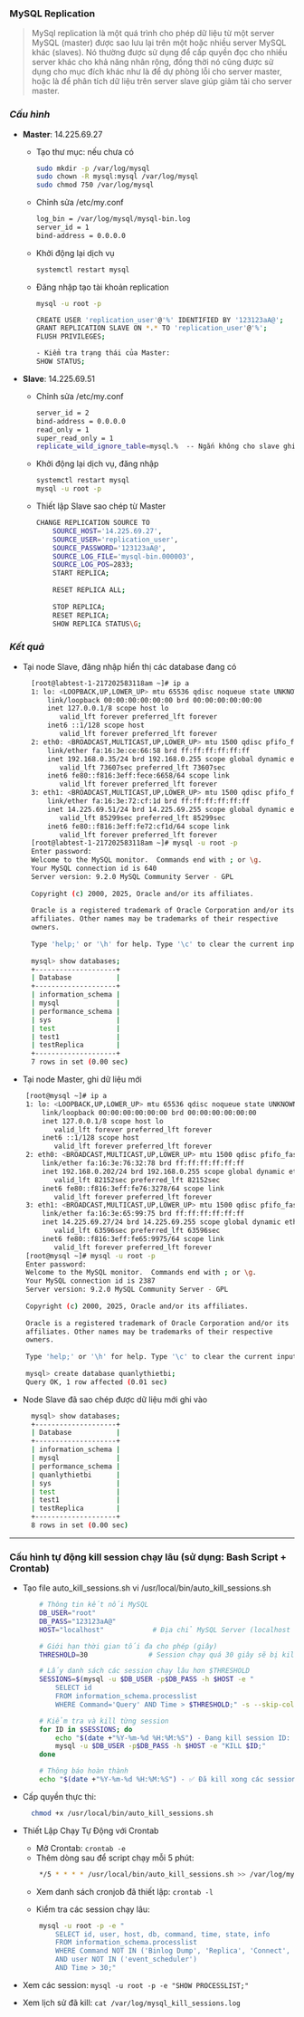### MySQL Replication
>MySql replication là một quá trình cho phép dữ liệu từ một server MySQL (master) được sao lưu lại trên một hoặc nhiều server MySQL khác (slaves). Nó thường được sử dụng để cấp quyền đọc cho nhiều server khác cho khả năng nhân rộng, đồng thời nó cũng được sử dụng cho mục đích khác như là để dự phòng lỗi cho server master, hoặc là để phân tích dữ liệu trên server slave giúp giảm tải cho server master.

 ### *Cấu hình*

- **Master**: 14.225.69.27
  - Tạo thư mục: nếu chưa có
    ```bash
    sudo mkdir -p /var/log/mysql
    sudo chown -R mysql:mysql /var/log/mysql
    sudo chmod 750 /var/log/mysql
    ```
  - Chỉnh sửa /etc/my.conf
    ```bash
    log_bin = /var/log/mysql/mysql-bin.log
    server_id = 1
    bind-address = 0.0.0.0 
    ```
  - Khởi động lại dịch vụ
    ```bash
    systemctl restart mysql
    ```
  - Đăng nhập tạo tài khoản replication

    ```bash
    mysql -u root -p
    
    CREATE USER 'replication_user'@'%' IDENTIFIED BY '123123aA@';
    GRANT REPLICATION SLAVE ON *.* TO 'replication_user'@'%';
    FLUSH PRIVILEGES;
    
    - Kiểm tra trạng thái của Master:
    SHOW STATUS;
    ```

- **Slave**: 14.225.69.51

  - Chỉnh sửa /etc/my.conf
    ```bash
    server_id = 2
    bind-address = 0.0.0.0
    read_only = 1
    super_read_only = 1
    replicate_wild_ignore_table=mysql.%  -- Ngắn không cho slave ghi những thông tin trong database mysql (có chứa user password và role)
    ```
  - Khởi động lại dịch vụ, đăng nhập
  
    ```bash
    systemctl restart mysql
    mysql -u root -p
    ```
  - Thiết lập Slave sao chép từ Master
      ```bash
      CHANGE REPLICATION SOURCE TO 
          SOURCE_HOST='14.225.69.27',
          SOURCE_USER='replication_user',
          SOURCE_PASSWORD='123123aA@',
          SOURCE_LOG_FILE='mysql-bin.000003',
          SOURCE_LOG_POS=2833;
          START REPLICA;
          
          RESET REPLICA ALL;
          
          STOP REPLICA;
          RESET REPLICA;
          SHOW REPLICA STATUS\G;
      ```
 ### *Kết quả*
- Tại node Slave, đăng nhập hiển thị các database đang có
  ```bash
    [root@labtest-1-217202583118am ~]# ip a
    1: lo: <LOOPBACK,UP,LOWER_UP> mtu 65536 qdisc noqueue state UNKNOWN group default qlen 1000
        link/loopback 00:00:00:00:00:00 brd 00:00:00:00:00:00
        inet 127.0.0.1/8 scope host lo
           valid_lft forever preferred_lft forever
        inet6 ::1/128 scope host
           valid_lft forever preferred_lft forever
    2: eth0: <BROADCAST,MULTICAST,UP,LOWER_UP> mtu 1500 qdisc pfifo_fast state UP group default qlen 1000
        link/ether fa:16:3e:ce:66:58 brd ff:ff:ff:ff:ff:ff
        inet 192.168.0.35/24 brd 192.168.0.255 scope global dynamic eth0
           valid_lft 73607sec preferred_lft 73607sec
        inet6 fe80::f816:3eff:fece:6658/64 scope link
           valid_lft forever preferred_lft forever
    3: eth1: <BROADCAST,MULTICAST,UP,LOWER_UP> mtu 1500 qdisc pfifo_fast state UP group default qlen 1000
        link/ether fa:16:3e:72:cf:1d brd ff:ff:ff:ff:ff:ff
        inet 14.225.69.51/24 brd 14.225.69.255 scope global dynamic eth1
           valid_lft 85299sec preferred_lft 85299sec
        inet6 fe80::f816:3eff:fe72:cf1d/64 scope link
           valid_lft forever preferred_lft forever
    [root@labtest-1-217202583118am ~]# mysql -u root -p
    Enter password:
    Welcome to the MySQL monitor.  Commands end with ; or \g.
    Your MySQL connection id is 640
    Server version: 9.2.0 MySQL Community Server - GPL
    
    Copyright (c) 2000, 2025, Oracle and/or its affiliates.
    
    Oracle is a registered trademark of Oracle Corporation and/or its
    affiliates. Other names may be trademarks of their respective
    owners.
    
    Type 'help;' or '\h' for help. Type '\c' to clear the current input statement.
    
    mysql> show databases;
    +--------------------+
    | Database           |
    +--------------------+
    | information_schema |
    | mysql              |
    | performance_schema |
    | sys                |
    | test               |
    | test1              |
    | testReplica        |
    +--------------------+
    7 rows in set (0.00 sec)

  ```
  
 - Tại node Master, ghi dữ liệu mới
  ```bash
      [root@mysql ~]# ip a
      1: lo: <LOOPBACK,UP,LOWER_UP> mtu 65536 qdisc noqueue state UNKNOWN group default qlen 1000
          link/loopback 00:00:00:00:00:00 brd 00:00:00:00:00:00
          inet 127.0.0.1/8 scope host lo
             valid_lft forever preferred_lft forever
          inet6 ::1/128 scope host
             valid_lft forever preferred_lft forever
      2: eth0: <BROADCAST,MULTICAST,UP,LOWER_UP> mtu 1500 qdisc pfifo_fast state UP group default qlen 1000
          link/ether fa:16:3e:76:32:78 brd ff:ff:ff:ff:ff:ff
          inet 192.168.0.202/24 brd 192.168.0.255 scope global dynamic eth0
             valid_lft 82152sec preferred_lft 82152sec
          inet6 fe80::f816:3eff:fe76:3278/64 scope link
             valid_lft forever preferred_lft forever
      3: eth1: <BROADCAST,MULTICAST,UP,LOWER_UP> mtu 1500 qdisc pfifo_fast state UP group default qlen 1000
          link/ether fa:16:3e:65:99:75 brd ff:ff:ff:ff:ff:ff
          inet 14.225.69.27/24 brd 14.225.69.255 scope global dynamic eth1
             valid_lft 63596sec preferred_lft 63596sec
          inet6 fe80::f816:3eff:fe65:9975/64 scope link
             valid_lft forever preferred_lft forever
      [root@mysql ~]# mysql -u root -p
      Enter password:
      Welcome to the MySQL monitor.  Commands end with ; or \g.
      Your MySQL connection id is 2387
      Server version: 9.2.0 MySQL Community Server - GPL
      
      Copyright (c) 2000, 2025, Oracle and/or its affiliates.
      
      Oracle is a registered trademark of Oracle Corporation and/or its
      affiliates. Other names may be trademarks of their respective
      owners.
      
      Type 'help;' or '\h' for help. Type '\c' to clear the current input statement.
      
      mysql> create database quanlythietbi;
      Query OK, 1 row affected (0.01 sec)
  
  ```
- Node Slave đã sao chép được dữ liệu mới ghi vào
  ```bash
    mysql> show databases;
    +--------------------+
    | Database           |
    +--------------------+
    | information_schema |
    | mysql              |
    | performance_schema |
    | quanlythietbi      |
    | sys                |
    | test               |
    | test1              |
    | testReplica        |
    +--------------------+
    8 rows in set (0.00 sec)
   ```
___ 
### Cấu hình tự động kill session chạy lâu (sử dụng:  Bash Script + Crontab)

- Tạo file auto_kill_sessions.sh
 vi /usr/local/bin/auto_kill_sessions.sh

    ```bash
		# Thông tin kết nối MySQL
		DB_USER="root"
		DB_PASS="123123aA@"      
		HOST="localhost"            # Địa chỉ MySQL Server (localhost hoặc IP)

		# Giới hạn thời gian tối đa cho phép (giây)
		THRESHOLD=30               # Session chạy quá 30 giây sẽ bị kill

		# Lấy danh sách các session chạy lâu hơn $THRESHOLD
		SESSIONS=$(mysql -u $DB_USER -p$DB_PASS -h $HOST -e "
			SELECT id 
			FROM information_schema.processlist 
			WHERE Command='Query' AND Time > $THRESHOLD;" -s --skip-column-names)

		# Kiểm tra và kill từng session
		for ID in $SESSIONS; do
			echo "$(date +"%Y-%m-%d %H:%M:%S") - Đang kill session ID: $ID" >> /var/log/mysql_kill_sessions.log
			mysql -u $DB_USER -p$DB_PASS -h $HOST -e "KILL $ID;"
		done

		# Thông báo hoàn thành
		echo "$(date +"%Y-%m-%d %H:%M:%S") - ✅ Đã kill xong các session chạy quá lâu!" >> /var/log/mysql_kill_sessions.log
    ```
- Cấp quyền thực thi:
  ```bash
  	chmod +x /usr/local/bin/auto_kill_sessions.sh
  ```

- Thiết Lập Chạy Tự Động với Crontab
	- Mở Crontab: `crontab -e`
	- Thêm dòng sau để script chạy mỗi 5 phút: 
	```bash
 		*/5 * * * * /usr/local/bin/auto_kill_sessions.sh >> /var/log/mysql_kill_sessions.log 2>&1
	```
	- Xem danh sách cronjob đã thiết lập: `crontab -l`

	- Kiểm tra các session chạy lâu:
	```bash
		mysql -u root -p -e "
			SELECT id, user, host, db, command, time, state, info
			FROM information_schema.processlist
			WHERE Command NOT IN ('Binlog Dump', 'Replica', 'Connect', 'Daemon')
			AND user NOT IN ('event_scheduler')
			AND Time > 30;" 
	```		
- Xem các session: `mysql -u root -p -e "SHOW PROCESSLIST;"`
- Xem lịch sử đã kill: `cat /var/log/mysql_kill_sessions.log`
